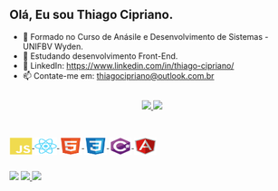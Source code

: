 ## Olá, Eu sou Thiago Cipriano. ##

- 🔭 Formado no Curso de Anásile e Desenvolvimento de Sistemas - UNIFBV Wyden.
- 🌱 Estudando desenvolvimento Front-End.
- 🔸 LinkedIn: https://www.linkedin.com/in/thiago-cipriano/
- 📫 Contate-me em: thiagocipriano@outlook.com.br

##

<div align="center">
  <a href="https://github.com/Thiago-Cipriano">
  <img height="180em" src="https://github-readme-stats.vercel.app/api?username=Thiago-Cipriano&show_icons=true&theme=dracula&include_all_commits=true&count_private=true"/>
  <img height="180em" src="https://github-readme-stats.vercel.app/api/top-langs/?username=Thiago-Cipriano&layout=compact&langs_count=7&theme=dracula"/>
</div>

##

<div style="display: inline_block"><br>
  <img align="center" alt="Rafa-Js" height="30" width="40" src="https://raw.githubusercontent.com/devicons/devicon/master/icons/javascript/javascript-plain.svg">
  <img align="center" alt="Rafa-React" height="30" width="40" src="https://raw.githubusercontent.com/devicons/devicon/master/icons/react/react-original.svg">
  <img align="center" alt="Rafa-HTML" height="30" width="40" src="https://raw.githubusercontent.com/devicons/devicon/master/icons/html5/html5-original.svg">
  <img align="center" alt="Rafa-CSS" height="30" width="40" src="https://raw.githubusercontent.com/devicons/devicon/master/icons/css3/css3-original.svg">
  <img align="center" alt="Rafa-Csharp" height="30" width="40" src="https://raw.githubusercontent.com/devicons/devicon/master/icons/csharp/csharp-original.svg">
  <img align="center" alt="TG-angular" height="30" width="40" src="https://raw.githubusercontent.com/devicons/devicon/master/icons/angularjs/angularjs-original.svg">
 </div>
 
 ##
 
 <div> 
  <a href="https://instagram.com/euthiagocipriano" target="_blank"><img src="https://img.shields.io/badge/-Instagram-%23E4405F?style=for-the-badge&logo=instagram&logoColor=white" target="_blank"></a>
  <a href="mailto:thiagocipriano@outlook.com.br"><img src=https://img.shields.io/badge/Microsoft_Outlook-0078D4?style=for-the-badge&logo=microsoft-outlook&logoColor=white>
  <a href="https://www.linkedin.com/in/thiago-cipriano/" target="_blank"><img src="https://img.shields.io/badge/-LinkedIn-%230077B5?style=for-the-badge&logo=linkedin&logoColor=white" target="_blank"></a> 
  
  ##
  ##
